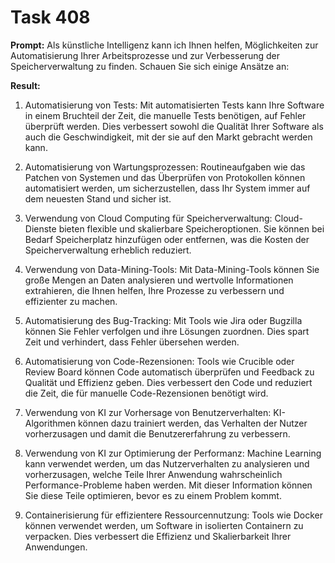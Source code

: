 # Task 408

**Prompt:** Als künstliche Intelligenz kann ich Ihnen helfen, Möglichkeiten zur Automatisierung Ihrer Arbeitsprozesse und zur Verbesserung der Speicherverwaltung zu finden. Schauen Sie sich einige Ansätze an:

**Result:**
1. Automatisierung von Tests: Mit automatisierten Tests kann Ihre Software in einem Bruchteil der Zeit, die manuelle Tests benötigen, auf Fehler überprüft werden. Dies verbessert sowohl die Qualität Ihrer Software als auch die Geschwindigkeit, mit der sie auf den Markt gebracht werden kann.

2. Automatisierung von Wartungsprozessen: Routineaufgaben wie das Patchen von Systemen und das Überprüfen von Protokollen können automatisiert werden, um sicherzustellen, dass Ihr System immer auf dem neuesten Stand und sicher ist.

3. Verwendung von Cloud Computing für Speicherverwaltung: Cloud-Dienste bieten flexible und skalierbare Speicheroptionen. Sie können bei Bedarf Speicherplatz hinzufügen oder entfernen, was die Kosten der Speicherverwaltung erheblich reduziert.

4. Verwendung von Data-Mining-Tools: Mit Data-Mining-Tools können Sie große Mengen an Daten analysieren und wertvolle Informationen extrahieren, die Ihnen helfen, Ihre Prozesse zu verbessern und effizienter zu machen.

5. Automatisierung des Bug-Tracking: Mit Tools wie Jira oder Bugzilla können Sie Fehler verfolgen und ihre Lösungen zuordnen. Dies spart Zeit und verhindert, dass Fehler übersehen werden.

6. Automatisierung von Code-Rezensionen: Tools wie Crucible oder Review Board können Code automatisch überprüfen und Feedback zu Qualität und Effizienz geben. Dies verbessert den Code und reduziert die Zeit, die für manuelle Code-Rezensionen benötigt wird.

7. Verwendung von KI zur Vorhersage von Benutzerverhalten: KI-Algorithmen können dazu trainiert werden, das Verhalten der Nutzer vorherzusagen und damit die Benutzererfahrung zu verbessern.

8. Verwendung von KI zur Optimierung der Performanz: Machine Learning kann verwendet werden, um das Nutzerverhalten zu analysieren und vorherzusagen, welche Teile Ihrer Anwendung wahrscheinlich Performance-Probleme haben werden. Mit dieser Information können Sie diese Teile optimieren, bevor es zu einem Problem kommt.

9. Containerisierung für effizientere Ressourcennutzung: Tools wie Docker können verwendet werden, um Software in isolierten Containern zu verpacken. Dies verbessert die Effizienz und Skalierbarkeit Ihrer Anwendungen.
